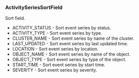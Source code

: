 ### ActivitySeriesSortField
Sort field.

- ACTIVITY_STATUS - Sort event series by status.
- ACTIVITY_TYPE - Sort event series by type.
- CLUSTER_NAME - Sort event series by name of the cluster.
- LAST_UPDATED - Sort event series by last updated time.
- LOCATION - Sort event series by location.
- OBJECT_NAME - Sort event series by name of the object.
- OBJECT_TYPE - Sort event series by type of the object.
- START_TIME - Sort event series by start time.
- SEVERITY - Sort event series by severity.
